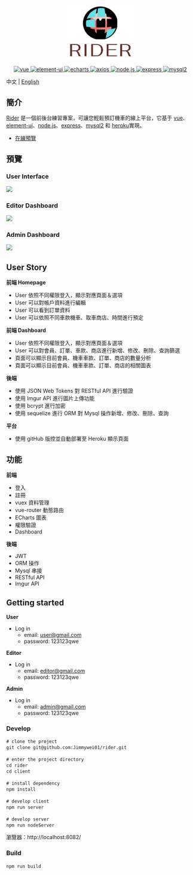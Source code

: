 <p align="center">
  <img width="180px" src="./Orange_logo.jpg">
</p>

<p align="center">
  <a href="https://github.com/vuejs/vue">
    <img src="https://img.shields.io/badge/vue-2.6.11-brightgreen.svg" alt="vue">
  </a>
  <a href="https://github.com/ElemeFE/element">
    <img src="https://img.shields.io/badge/element--ui-2.15.0-brightgreen.svg" alt="element-ui">
  </a>
  <a href="https://github.com/apache/echarts">
    <img src="https://img.shields.io/badge/echarts-5.1.0-brightgreen" alt="echarts">
  </a>
  <a href="https://github.com/axios/axios">
    <img src="https://img.shields.io/badge/axios-0.21.1-brightgreen" alt="axios">
  </a>
  <a href="https://github.com/nodejs/Release">
    <img src="https://img.shields.io/badge/node.js-12.x-brightgreen" alt="node.js">
  </a>
  <a href="https://github.com/expressjs/express">
    <img src="https://img.shields.io/badge/express-4.17.1-brightgreen" alt="express">
  </a>
  <a href="https://github.com/sidorares/node-mysql2">
    <img src="https://img.shields.io/badge/mysql2-2.2.5-brightgreen" alt="mysql2">
  </a>
</p>

中文 | [English](./README.md)


## 簡介

[Rider](https://github.com/Jimmywei01/rider) 是一個前後台練習專案，可讓您輕鬆預訂機車的線上平台，它基于 [vue](https://github.com/vuejs/vue)、[element-ui](https://github.com/ElemeFE/element)、[node.js](https://github.com/nodejs/Release)、[express](https://github.com/expressjs/express)、[mysql2](https://github.com/sidorares/node-mysql2) 和 [heroku](https://github.com/heroku/cli)實現。

- [在線預覽](https://riderwing.herokuapp.com/)


## 預覽

### User Interface
<img src="https://github.com/Jimmywei01/rider/blob/master/user-demo.gif" width="50%">

### Editor Dashboard
<img src="https://github.com/Jimmywei01/rider/blob/master/editor-demo.gif" width="50%">


### Admin Dashboard
<img src="https://github.com/Jimmywei01/rider/blob/master/admin-demo.gif" width="50%">


## User Story
**前端 Homepage**
- User 依照不同權限登入，顯示對應頁面＆選項
- User 可以對帳戶資料進行編輯
- User 可以看到訂單資料
- User 可以依照不同車款機車、取車商店、時間進行預定

**前端 Dashboard**
- User 依照不同權限登入，顯示對應頁面＆選項
- User 可以對會員、訂單、車款、商店進行新增、修改、刪除、查詢篩選
- 頁面可以顯示目前會員、機車車款、訂單、商店的數量分析
- 頁面可以顯示目前會員、機車車款、訂單、商店的相關圖表

**後端**
- 使用 JSON Web Tokens 對 RESTful API 進行驗證
- 使用 Imgur API 進行圖片上傳功能
- 使用 bcrypt 進行加密
- 使用 sequelize 進行 ORM 對 Mysql 操作新增、修改、刪除、查詢

**平台**
- 使用 gitHub 版控並自動部署至 Heroku 顯示頁面


## 功能
**前端**
- 登入
- 註冊
- vuex 資料管理
- vue-router 動態路由
- ECharts 圖表
- 權限驗證
- Dashboard

**後端**
- JWT
- ORM 操作
- Mysql 串接
- RESTful API
- Imgur API


## Getting started

**User**
- Log in
  - email: user@gmail.com
  - password: 123123qwe

**Editor**
- Log in
  - email: editor@gmail.com
  - password: 123123qwe

**Admin**
- Log in
  - email: admin@gmail.com
  - password: 123123qwe

### Develop
```
# clone the project
git clone git@github.com:Jimmywei01/rider.git

# enter the project directory
cd rider
cd client

# install dependency
npm install

# develop client
npm run server

# develop server
npm run nodeServer
```
瀏覽器：http://localhost:8082/

### Build
```
npm run build
```
